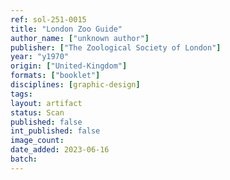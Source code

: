 ```yaml
---
ref: sol-251-0015
title: "London Zoo Guide"
author_name: ["unknown author"]
publisher: ["The Zoological Society of London"]
year: "y1970"
origin: ["United-Kingdom"]
formats: ["booklet"]
disciplines: [graphic-design]
tags:
layout: artifact
status: Scan
published: false
int_published: false
image_count:
date_added: 2023-06-16
batch:
---
```


